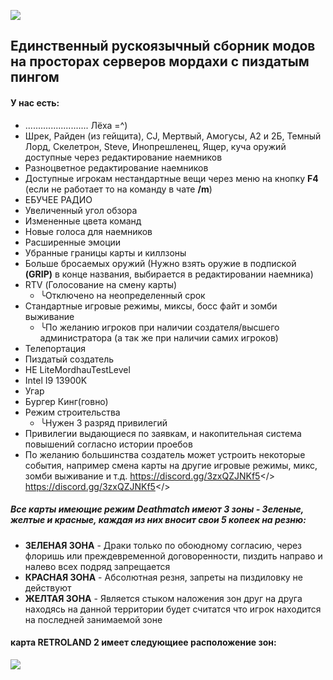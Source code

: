 ![](https://cdn.discordapp.com/attachments/968942076823744602/1150120156551467038/Sershograd.png)
## Единственный рускоязычный сборник модов на просторах серверов мордахи с пиздатым пингом
#### У нас есть:
 - ......................... Лёха =^)
 - Шрек, Райден (из гейщита), CJ, Мертвый, Амогусы, А2 и 2Б, Темный Лорд, Скелетрон, Steve, Инопрешленец, Ящер, куча оружий доступные через редактирование наемников
 - Разноцветное редактирование наемников
 - Доступные игрокам нестандартные вещи через меню на кнопку **F4** (если не работает то на команду в чате **/m**)
 - ЕБУЧЕЕ РАДИО
 - Увеличенный угол обзора
 - Измененные цвета команд
 - Новые голоса для наемников
 - Расширенные эмоции
 - Убранные границы карты и киллзоны
 - Больше бросаемых оружий (Нужно взять оружие в подпиской **(GRIP)** в конце названия, выбирается в редактировании наемника)
 - RTV (Голосование на смену карты) 
   - ╰Отключено на неопределенный срок
 - Стандартные игровые режимы, миксы, босс файт и зомби выживание
   - ╰По желанию игроков при наличии создателя/высшего администратора (а так же при наличии самих игроков)
 - Телепортация
 - Пиздатый создатель
 - НЕ LiteMordhauTestLevel
 - Intel I9 13900K
 - Угар
 - Бургер Кинг(говно)
 - Режим строительства
   - ╰Нужен 3 разряд привилегий
 - Привилегии выдающиеся по заявкам, и накопительная система повышений согласно истории проебов
 - По желанию большинства создатель может устроить некоторые события, например смена карты на другие игровые режимы, микс, зомби выживание и т.д.
<a id="   • Свод правил перечисленные в Дискорд сервере">https://discord.gg/3zxQZJNKf5</>
<a id="   • Дискорд сервер">https://discord.gg/3zxQZJNKf5</>

##### Все карты имеющие режим Deathmatch имеют 3 зоны - Зеленые, желтые и красные, каждая из них вносит свои 5 копеек на резню:
 - **ЗЕЛЕНАЯ ЗОНА** - Драки только по обоюдному согласию, через флоришь или преждевременной договоренности, пиздить направо и налево всех подряд запрещается
 - **КРАСНАЯ ЗОНА** - Абсолютная резня, запреты на пиздиловку не действуют 
 - **ЖЕЛТАЯ ЗОНА** - Является стыком наложения зон друг на друга находясь на данной территории будет считатся что игрок находится на последней занимаемой зоне
#### **карта RETROLAND 2 имеет следующиее расположение зон:**
![](https://cdn.discordapp.com/attachments/1148686996009664542/1150223941948932096/retroland_ffaduel_transparent.png)

